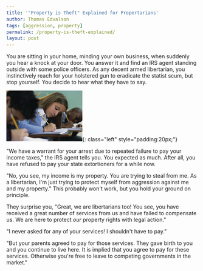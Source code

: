 ```yaml
---
title: '"Property is Theft" Explained for Propertarians'
author: Thomas Edvalson
tags: [aggression, property]
permalink: /property-is-theft-explained/
layout: post
---
```


You are sitting in your home, minding your own business, when suddenly you hear a knock at your door. You answer it and find an IRS agent standing outside with some police officers. As any decent armed libertarian, you instinctively reach for your holstered gun to eradicate the statist scum, but stop yourself. You decide to hear what they have to say.

![My helpful screenshot](/assets/test.jpg){: class="left" style="padding:20px;"}

"We have a warrant for your arrest due to repeated failure to pay your income taxes," the IRS agent tells you. You expected as much. After all, you have refused to pay your state extortioners for a while now.

"No, you see, my income is my property. You are trying to steal from me. As a libertarian, I'm just trying to protect myself from aggression against me and my property." This probably won't work, but you hold your ground on principle.

They surprise you, "Great, we are libertarians too! You see, you have received a great number of services from us and have failed to compensate us. We are here to protect *our* property rights with legal action."

"I never asked for any of your services! I shouldn't have to pay."

"But your parents agreed to pay for those services. They gave birth to you and you continue to live here. It is implied that you agree to pay for these services. Otherwise you're free to leave to competing governments in the market."
